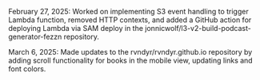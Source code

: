 February 27, 2025: Worked on implementing S3 event handling to trigger Lambda function, removed HTTP contexts, and added a GitHub action for deploying Lambda via SAM deploy in the jonnicwolf/l3-v2-build-podcast-generator-fezzn repository.

March 6, 2025: Made updates to the rvndyr/rvndyr.github.io repository by adding scroll functionality for books in the mobile view, updating links and font colors.